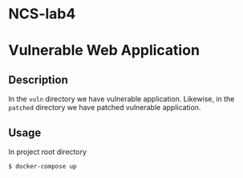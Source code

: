 # NCS-lab4

# Vulnerable Web Application
## Description
In the `vuln` directory we have vulnerable application. Likewise, in the `patched` directory we have patched vulnerable application.
## Usage
In project root directory
```
$ docker-compose up
```

